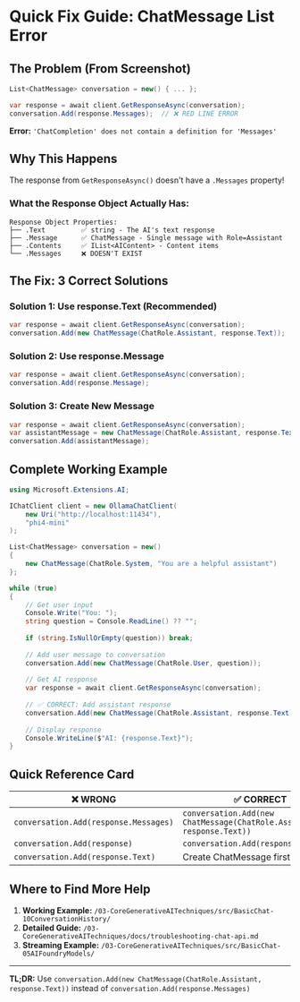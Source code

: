 # Quick Fix Guide: ChatMessage List Error

## The Problem (From Screenshot)

```csharp
List<ChatMessage> conversation = new() { ... };

var response = await client.GetResponseAsync(conversation);
conversation.Add(response.Messages);  // ❌ RED LINE ERROR
```

**Error:** `'ChatCompletion' does not contain a definition for 'Messages'`

## Why This Happens

The response from `GetResponseAsync()` doesn't have a `.Messages` property!

### What the Response Object Actually Has:

```
Response Object Properties:
├── .Text         ✅ string - The AI's text response
├── .Message      ✅ ChatMessage - Single message with Role=Assistant
├── .Contents     ✅ IList<AIContent> - Content items  
└── .Messages     ❌ DOESN'T EXIST
```

## The Fix: 3 Correct Solutions

### Solution 1: Use response.Text (Recommended)
```csharp
var response = await client.GetResponseAsync(conversation);
conversation.Add(new ChatMessage(ChatRole.Assistant, response.Text));
```

### Solution 2: Use response.Message
```csharp
var response = await client.GetResponseAsync(conversation);
conversation.Add(response.Message);
```

### Solution 3: Create New Message
```csharp
var response = await client.GetResponseAsync(conversation);
var assistantMessage = new ChatMessage(ChatRole.Assistant, response.Text);
conversation.Add(assistantMessage);
```

## Complete Working Example

```csharp
using Microsoft.Extensions.AI;

IChatClient client = new OllamaChatClient(
    new Uri("http://localhost:11434"), 
    "phi4-mini"
);

List<ChatMessage> conversation = new()
{
    new ChatMessage(ChatRole.System, "You are a helpful assistant")
};

while (true)
{
    // Get user input
    Console.Write("You: ");
    string question = Console.ReadLine() ?? "";
    
    if (string.IsNullOrEmpty(question)) break;
    
    // Add user message to conversation
    conversation.Add(new ChatMessage(ChatRole.User, question));
    
    // Get AI response
    var response = await client.GetResponseAsync(conversation);
    
    // ✅ CORRECT: Add assistant response
    conversation.Add(new ChatMessage(ChatRole.Assistant, response.Text));
    
    // Display response
    Console.WriteLine($"AI: {response.Text}");
}
```

## Quick Reference Card

| ❌ WRONG | ✅ CORRECT |
|----------|-----------|
| `conversation.Add(response.Messages)` | `conversation.Add(new ChatMessage(ChatRole.Assistant, response.Text))` |
| `conversation.Add(response)` | `conversation.Add(response.Message)` |
| `conversation.Add(response.Text)` | Create ChatMessage first, then add |

## Where to Find More Help

1. **Working Example:** `/03-CoreGenerativeAITechniques/src/BasicChat-10ConversationHistory/`
2. **Detailed Guide:** `/03-CoreGenerativeAITechniques/docs/troubleshooting-chat-api.md`
3. **Streaming Example:** `/03-CoreGenerativeAITechniques/src/BasicChat-05AIFoundryModels/`

---

**TL;DR:** Use `conversation.Add(new ChatMessage(ChatRole.Assistant, response.Text))` instead of `conversation.Add(response.Messages)`
